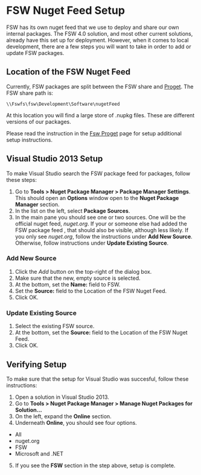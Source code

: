 # FSW Nuget Feed Setup
FSW has its own nuget feed that we use to deploy and share our own internal
packages. The FSW 4.0 solution, and most other current solutions, already have
this set up for deployment.  However, when it comes to local development, there
are a few steps you will want to take in order to add or update FSW packages.

## Location of the FSW Nuget Feed
Currently, FSW packages are split between the FSW share and
[Proget](Nuget/fsw-proget). The FSW share path is:

`\\Fswfs\fsw\Development\Software\nugetFeed`

At this location you will find a large store of .nupkg files.  These are
different versions of our packages.

Please read the instruction in the [Fsw Proget](Nuget/fsw-proget) page for setup additional
setup instructions.

## Visual Studio 2013 Setup
To make Visual Studio search the FSW package feed for packages, follow these
steps:

1. Go to **Tools > Nuget Package Manager > Package Manager Settings**.  This
should open an **Options** window open to the **Nuget Package Manager** section.
2. In the list on the left, select **Package Sources**.
3. In the main pane you should see one or two sources.  One will be the official
nuget feed, _nuget.org_.  If your or someone else had added the FSW package feed
, that should also be visible, although less likely.  If you only see
_nuget.org_, follow the instructions under **Add New Source**.  Otherwise,
follow instructions under **Update Existing Source**.

### Add New Source

1. Click the _Add_ button on the top-right of the dialog box.
2. Make sure that the new, empty source is selected.
3. At the bottom, set the **Name:** field to FSW.
4. Set the **Source:** field to the Location of the FSW Nuget Feed.
5. Click OK.

### Update Existing Source

1. Select the existing FSW source.
2. At the bottom, set the **Source:** field to the Location of the FSW Nuget Feed.
3. Click OK.

## Verifying Setup

To make sure that the setup for Visual Studio was succesful, follow these
instructions:

1. Open a solution in Visual Studio 2013.
2. Go to **Tools > Nuget Package Manager > Manage Nuget Packages for
Solution...**
3. On the left, expand the **Online** section.
4. Underneath **Online**, you should see four options.
  * All
  * nuget.org
  * FSW
  * Microsoft and .NET
5. If you see the **FSW** section in the step above, setup is complete.

